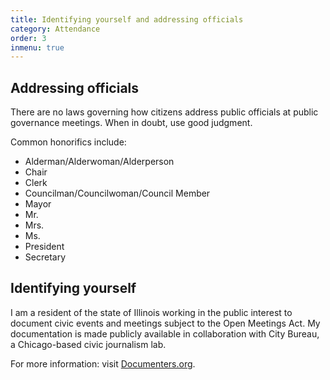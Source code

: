 ```yaml
---
title: Identifying yourself and addressing officials
category: Attendance
order: 3
inmenu: true
---
```

## Addressing officials
There are no laws governing how citizens address public officials at public governance meetings. When in doubt, use good judgment.

Common honorifics include:

* Alderman/Alderwoman/Alderperson
* Chair
* Clerk
* Councilman/Councilwoman/Council Member
* Mayor
* Mr.
* Mrs.
* Ms.
* President
* Secretary

## Identifying yourself

I am a resident of the state of Illinois working in the public interest to document civic events and meetings subject to the Open Meetings Act. My documentation is made publicly available in collaboration with City Bureau, a Chicago-based civic journalism lab.

For more information: visit [Documenters.org](https://beta.documenters.org/).
